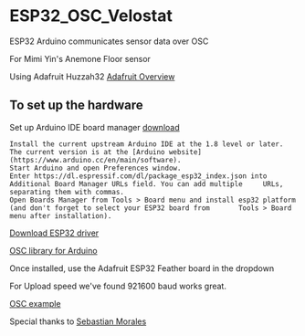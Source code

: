 # ESP32_OSC_Velostat
ESP32 Arduino communicates sensor data over OSC 

For Mimi Yin's Anemone Floor sensor 

Using Adafruit Huzzah32 [Adafruit Overview](https://learn.adafruit.com/adafruit-huzzah32-esp32-feather/overview)

## To set up the hardware

Set up Arduino IDE board manager [download](https://github.com/espressif/arduino-esp32/blob/master/docs/arduino-ide/boards_manager.md)

    Install the current upstream Arduino IDE at the 1.8 level or later. The current version is at the [Arduino website](https://www.arduino.cc/en/main/software).
    Start Arduino and open Preferences window.
    Enter https://dl.espressif.com/dl/package_esp32_index.json into Additional Board Manager URLs field. You can add multiple     URLs, separating them with commas.
    Open Boards Manager from Tools > Board menu and install esp32 platform (and don't forget to select your ESP32 board from       Tools > Board menu after installation).
          

[Download ESP32 driver](https://www.silabs.com/products/development-tools/software/usb-to-uart-bridge-vcp-drivers)

[OSC library for Arduino](https://github.com/tambien/oscuino)

Once installed, use the Adafruit ESP32 Feather board in the dropdown

For Upload speed we've found 921600 baud works great.

[OSC example](https://github.com/lwoodbury/Huzzah32OSC)


Special thanks to [Sebastian Morales](https://github.com/sebmorales/ESP32_OSC_Sensors)
